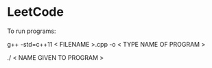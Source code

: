 # LeetCode
To run programs:

g++ -std=c++11 < FILENAME >.cpp -o < TYPE NAME OF PROGRAM >

./   < NAME GIVEN TO PROGRAM >
